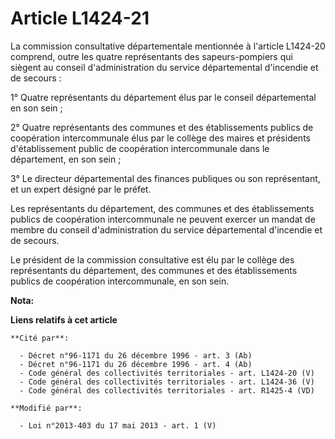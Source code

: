 # Article L1424-21

La commission consultative départementale mentionnée à l'article L1424-20 comprend, outre les quatre représentants des
sapeurs-pompiers qui siègent au conseil d'administration du service départemental d'incendie et de secours : 

1° Quatre représentants du département élus par le conseil départemental  en son sein ; 

2° Quatre représentants des communes et des établissements publics de coopération intercommunale élus par le collège des
maires et présidents d'établissement public de coopération intercommunale dans le département, en son sein ; 

3° Le directeur départemental des finances publiques ou son représentant, et un expert désigné par le préfet. 

Les représentants du département, des communes et des établissements publics de coopération intercommunale ne peuvent exercer
un mandat de membre du conseil d'administration du service départemental d'incendie et de secours. 

Le président de la commission consultative est élu par le collège des représentants du département, des communes et des
établissements publics de coopération intercommunale, en son sein.

**Nota:**



**Liens relatifs à cet article**

	**Cité par**:

	  - Décret n°96-1171 du 26 décembre 1996 - art. 3 (Ab)
	  - Décret n°96-1171 du 26 décembre 1996 - art. 4 (Ab)
	  - Code général des collectivités territoriales - art. L1424-20 (V)
	  - Code général des collectivités territoriales - art. L1424-36 (V)
	  - Code général des collectivités territoriales - art. R1425-4 (VD)

	**Modifié par**:

	  - Loi n°2013-403 du 17 mai 2013 - art. 1 (V)
